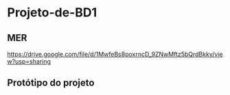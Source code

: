 # Projeto-de-BD1
## MER 
  https://drive.google.com/file/d/1MwfeBs8poxrncD_9ZNwMftz5bQrdBkky/view?usp=sharing
## Protótipo do projeto
